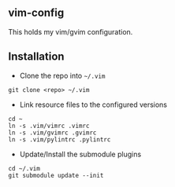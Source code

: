 ## vim-config

This holds my vim/gvim configuration.

## Installation
* Clone the repo into ```~/.vim```
```
git clone <repo> ~/.vim
```
* Link resource files to the configured versions
```
cd ~
ln -s .vim/vimrc .vimrc
ln -s .vim/gvimrc .gvimrc
ln -s .vim/pylintrc .pylintrc
```
* Update/Install the submodule plugins
```
cd ~/.vim
git submodule update --init
```
